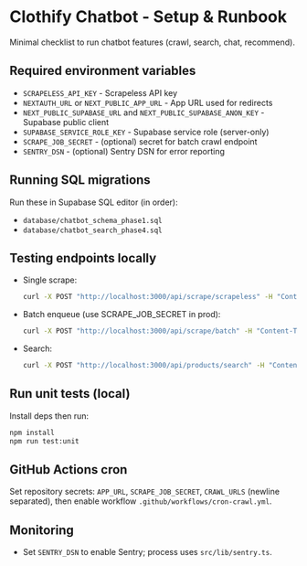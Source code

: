 # Clothify Chatbot - Setup & Runbook

Minimal checklist to run chatbot features (crawl, search, chat, recommend).

## Required environment variables
- `SCRAPELESS_API_KEY` - Scrapeless API key
- `NEXTAUTH_URL` or `NEXT_PUBLIC_APP_URL` - App URL used for redirects
- `NEXT_PUBLIC_SUPABASE_URL` and `NEXT_PUBLIC_SUPABASE_ANON_KEY` - Supabase public client
- `SUPABASE_SERVICE_ROLE_KEY` - Supabase service role (server-only)
- `SCRAPE_JOB_SECRET` - (optional) secret for batch crawl endpoint
- `SENTRY_DSN` - (optional) Sentry DSN for error reporting

## Running SQL migrations
Run these in Supabase SQL editor (in order):
- `database/chatbot_schema_phase1.sql`
- `database/chatbot_search_phase4.sql`

## Testing endpoints locally
- Single scrape:
  ```bash
  curl -X POST "http://localhost:3000/api/scrape/scrapeless" -H "Content-Type: application/json" -d '{"url":"https://twentyfive.vn/search?q=ao+khoac+len"}'
  ```
- Batch enqueue (use SCRAPE_JOB_SECRET in prod):
  ```bash
  curl -X POST "http://localhost:3000/api/scrape/batch" -H "Content-Type: application/json" -H "x-scrape-secret: $SCRAPE_JOB_SECRET" -d '{"urls":["https://twentyfive.vn/search?q=ao+khoac+len"]}'
  ```
- Search:
  ```bash
  curl -X POST "http://localhost:3000/api/products/search" -H "Content-Type: application/json" -d '{"q":"áo khoác len","limit":5}'
  ```

## Run unit tests (local)
Install deps then run:
```bash
npm install
npm run test:unit
```

## GitHub Actions cron
Set repository secrets: `APP_URL`, `SCRAPE_JOB_SECRET`, `CRAWL_URLS` (newline separated), then enable workflow `.github/workflows/cron-crawl.yml`.

## Monitoring
- Set `SENTRY_DSN` to enable Sentry; process uses `src/lib/sentry.ts`.


